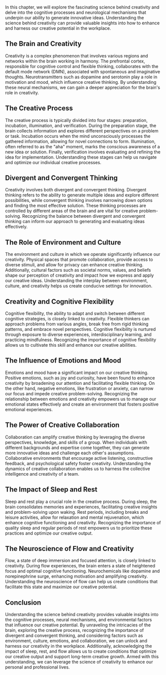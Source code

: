 
In this chapter, we will explore the fascinating science behind creativity and delve into the cognitive processes and neurological mechanisms that underpin our ability to generate innovative ideas. Understanding the science behind creativity can provide valuable insights into how to enhance and harness our creative potential in the workplace.

The Brain and Creativity
------------------------

Creativity is a complex phenomenon that involves various regions and networks within the brain working in harmony. The prefrontal cortex, responsible for cognitive control and flexible thinking, collaborates with the default mode network (DMN), associated with spontaneous and imaginative thoughts. Neurotransmitters such as dopamine and serotonin play a role in motivation and mood, which influence creative thinking. By understanding these neural mechanisms, we can gain a deeper appreciation for the brain's role in creativity.

The Creative Process
--------------------

The creative process is typically divided into four stages: preparation, incubation, illumination, and verification. During the preparation stage, the brain collects information and explores different perspectives on a problem or task. Incubation occurs when the mind unconsciously processes the gathered information, allowing for novel connections to form. Illumination, often referred to as the "aha" moment, marks the conscious awareness of a new idea or solution. Finally, verification involves evaluating and refining the idea for implementation. Understanding these stages can help us navigate and optimize our individual creative processes.

Divergent and Convergent Thinking
---------------------------------

Creativity involves both divergent and convergent thinking. Divergent thinking refers to the ability to generate multiple ideas and explore different possibilities, while convergent thinking involves narrowing down options and finding the most effective solution. These thinking processes are controlled by different areas of the brain and are vital for creative problem-solving. Recognizing the balance between divergent and convergent thinking can inform our approach to generating and evaluating ideas effectively.

The Role of Environment and Culture
-----------------------------------

The environment and culture in which we operate significantly influence our creativity. Physical spaces that promote collaboration, provide access to diverse stimuli, and allow for privacy can enhance creative thinking. Additionally, cultural factors such as societal norms, values, and beliefs shape our perception of creativity and impact how we express and apply our creative ideas. Understanding the interplay between environment, culture, and creativity helps us create conducive settings for innovation.

Creativity and Cognitive Flexibility
------------------------------------

Cognitive flexibility, the ability to adapt and switch between different cognitive strategies, is closely linked to creativity. Flexible thinkers can approach problems from various angles, break free from rigid thinking patterns, and embrace novel perspectives. Cognitive flexibility is nurtured through exposure to diverse experiences, interdisciplinary learning, and practicing mindfulness. Recognizing the importance of cognitive flexibility allows us to cultivate this skill and enhance our creative abilities.

The Influence of Emotions and Mood
----------------------------------

Emotions and mood have a significant impact on our creative thinking. Positive emotions, such as joy and curiosity, have been found to enhance creativity by broadening our attention and facilitating flexible thinking. On the other hand, negative emotions, like frustration or anxiety, can narrow our focus and impede creative problem-solving. Recognizing the relationship between emotions and creativity empowers us to manage our emotional states effectively and create an environment that fosters positive emotional experiences.

The Power of Creative Collaboration
-----------------------------------

Collaboration can amplify creative thinking by leveraging the diverse perspectives, knowledge, and skills of a group. When individuals with different backgrounds and expertise come together, they can generate more innovative ideas and challenge each other's assumptions. Collaborative environments that encourage active listening, constructive feedback, and psychological safety foster creativity. Understanding the dynamics of creative collaboration enables us to harness the collective intelligence and creativity of a team.

The Impact of Sleep and Rest
----------------------------

Sleep and rest play a crucial role in the creative process. During sleep, the brain consolidates memories and experiences, facilitating creative insights and problem-solving upon waking. Rest periods, including breaks and leisure activities, allow for relaxation and mental rejuvenation, which enhance cognitive functioning and creativity. Recognizing the importance of quality sleep and regular periods of rest empowers us to prioritize these practices and optimize our creative output.

The Neuroscience of Flow and Creativity
---------------------------------------

Flow, a state of deep immersion and focused attention, is closely linked to creativity. During flow experiences, the brain enters a state of heightened focus and optimal cognitive functioning. Neurochemicals like dopamine and norepinephrine surge, enhancing motivation and amplifying creativity. Understanding the neuroscience of flow can help us create conditions that facilitate this state and maximize our creative potential.

Conclusion
----------

Understanding the science behind creativity provides valuable insights into the cognitive processes, neural mechanisms, and environmental factors that influence our creative potential. By unraveling the intricacies of the brain, exploring the creative process, recognizing the importance of divergent and convergent thinking, and considering factors such as environment, culture, emotions, and collaboration, we can unlock and harness our creativity in the workplace. Additionally, acknowledging the impact of sleep, rest, and flow allows us to create conditions that optimize our creative output and support long-term creative growth. Armed with this understanding, we can leverage the science of creativity to enhance our personal and professional lives.
